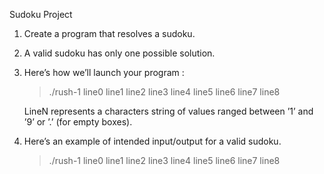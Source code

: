 Sudoku Project


1. Create a program that resolves a sudoku.
2. A valid sudoku has only one possible solution.
3. Here’s how we’ll launch your program :

   > ./rush-1  line0  line1  line2  line3  line4  line5  line6  line7  line8

   LineN represents a characters string of values ranged between ’1’ and ’9’ or ’.’ (for empty boxes).

4. Here’s an example of intended input/output for a valid sudoku.

   > ./rush-1 line0 line1 line2 line3 line4 line5 line6 line7 line8
 
 
